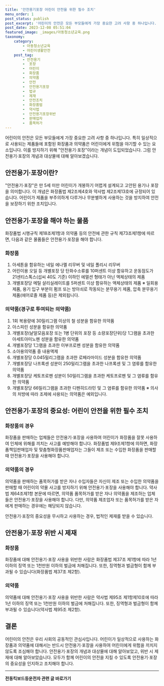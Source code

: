 ```yaml
---
title: '안전용기포장 어린이 안전을 위한 필수 조치'
menu_order: 1
post_status: publish
post_excerpt: '어린이의 안전은 모든 부모들에게 가장 중요한 고려 사항 중 하나입니다. 특히 일상적으로 사용되는 제품들에 포함된 화장품과 의약품은 어린이에게 위험을 야기할 수 있는 요소입니다. 이를 방지하기 위해  안전용기 포장 이라는 개념이 도입되었습니다. 그럼 안전용기 포장의 개념과 대상물에 대해 알아보겠습니다.'
post_date: 2023-12-08 05:51:04
featured_image: _images/아동청소년교육.png
taxonomy:
    category:
        - 아동청소년교육
        - 어린이생활안전
    post_tag:
        - 안전용기
        -  포장
        -  어린이
        -  화장품
        -  의약품
        -  안전
        -  안전용기포장
        -  법규
        -  제재
        -  안전조치
        -  화장품법
        -  약사법
        -  안전용기포장위반
        -  판매업자
        -  품목허가
---
```



어린이의 안전은 모든 부모들에게 가장 중요한 고려 사항 중 하나입니다. 특히 일상적으로 사용되는 제품들에 포함된 화장품과 의약품은 어린이에게 위험을 야기할 수 있는 요소입니다. 이를 방지하기 위해 "안전용기·포장"이라는 개념이 도입되었습니다. 그럼 안전용기·포장의 개념과 대상물에 대해 알아보겠습니다. 

## 안전용기·포장이란?

"안전용기·포장"은 만 5세 미만 어린이가 개봉하기 어렵게 설계되고 고안된 용기나 포장을 의미합니다. 이 개념은 화장품법 제2조제4호와 약사법 제2조제13호에 규정되어 있습니다. 어린이가 제품을 부주의하게 다루거나 무분별하게 사용하는 것을 방지하여 안전을 보장하기 위한 조치입니다.

## 안전용기·포장을 해야 하는 물품

화장품법 시행규칙 제18조제1항과 의약품 등의 안전에 관한 규칙 제73조제1항에 따르면, 다음과 같은 물품들은 안전용기·포장을 해야 합니다.

### 화장품

1. 아세톤을 함유하는 네일 에나멜 리무버 및 네일 폴리시 리무버
2. 어린이용 오일 등 개별포장 당 탄화수소류를 10퍼센트 이상 함유하고 운동점도가 21센티스톡스(섭씨 40도 기준) 이하인 에멀션 형태가 아닌 액체상태의 제품
3. 개별포장당 메틸 살리실레이트를 5퍼센트 이상 함유하는 액체상태의 제품
※ 일회용 제품, 용기 입구 부분이 펌프 또는 방아쇠로 작동되는 분무용기 제품, 압축 분무용기 제품(에어로졸 제품 등)은 제외됩니다.

### 의약품(경구로 투여되는 의약품)

1. 1회 복용량에 30밀리그램 이상의 철 성분을 함유한 의약품
2. 아스피린 성분을 함유한 의약품
3. 개별포장(낱알모음포장 또는 1병 단위의 포장 등 소량포장단위)당 1그램을 초과한 아세트아미노펜 성분을 함유한 의약품
4. 개별포장당 1그램을 초과한 이부프로펜 성분을 함유한 의약품
5. 소아용의약품 중 내용액제
6. 개별포장당 0.045밀리그램을 초과한 로페라마이드 성분을 함유한 의약품
7. 개별포장당 나프록센 성분이 250밀리그램을 초과한 나프록센 및 그 염류를 함유한 의약품
8. 개별포장당 케토프로펜 성분이 50밀리그램을 초과한 케토프로펜 및 그 염류를 함유한 의약품
9. 개별포장당 66밀리그램을 초과한 디펜히드라민 및 그 염류를 함유한 의약품
※ 의사의 처방에 따라 조제에 사용되는 의약품은 예외입니다.

## 안전용기·포장의 중요성: 어린이 안전을 위한 필수 조치

### 화장품의 경우

화장품을 판매하는 업체들은 안전용기·포장을 사용하여 어린이가 화장품을 잘못 사용하여 인체에 위해를 끼치는 사고를 예방해야 합니다. 화장품법 제9조제1항에 의하면, 화장품책임판매업자 및 맞춤형화장품판매업자는 그들이 제조 또는 수입한 화장품을 판매할 때 안전용기·포장을 사용해야 합니다.

### 의약품의 경우

의약품을 판매하는 품목허가를 받은 자나 수입자들은 자신이 제조 또는 수입한 의약품을 판매할 때 어린이의 약물 사고를 방지하기 위해 안전용기·포장을 사용해야 합니다. 약사법 제64조제1항 본문에 따르면, 의약품 품목허가를 받은 자나 의약품을 제조하는 업체들은 안전용기·포장을 사용해야 합니다. 다만, 의약품 제조업자 또는 품목허가를 받은 자에게 판매하는 경우에는 해당되지 않습니다.

안전용기·포장의 중요성을 무시하고 사용하는 경우, 법적인 제재를 받을 수 있습니다.

## 안전용기·포장 위반 시 제재

### 화장품

화장품에 대해 안전용기·포장 사용을 위반한 사람은 화장품법 제37조 제1항에 따라 1년 이하의 징역 또는 1천만원 이하의 벌금에 처해집니다. 또한, 징역형과 벌금형이 함께 부과될 수 있습니다(화장품법 제37조 제2항).

### 의약품

의약품에 대해 안전용기·포장 사용을 위반한 사람은 약사법 제95조 제1항제10호에 따라 1년 이하의 징역 또는 1천만원 이하의 벌금에 처해집니다. 또한, 징역형과 벌금형이 함께 부과될 수 있습니다(약사법 제95조 제2항).

## 결론

어린이의 안전은 우리 사회의 공동적인 관심사입니다. 어린이가 일상적으로 사용하는 화장품과 의약품에 대해서는 반드시 안전용기·포장을 사용하여 어린이에게 위험을 끼치지 않도록 조심해야 합니다. 안전용기·포장의 개념과 대상물에 대해 알아보았고, 위반 시 제재에 대해 알아보았습니다. 모두가 함께 어린이의 안전을 지킬 수 있도록 안전용기·포장의 중요성을 인지하고 조치해야 합니다.
<!-- wp:separator -->
<hr class="wp-block-separator has-alpha-channel-opacity"/>
<!-- /wp:separator -->

<!-- wp:group {"backgroundColor":"base","layout":{"type":"constrained"}} -->
<div class="wp-block-group has-base-background-color has-background"><!-- wp:paragraph {"align":"center","fontSize":"medium"} -->
<p class="has-text-align-center has-large-font-size"><strong>전동킥보드등운전자 관련 글 바로가기</strong></p>
<!-- /wp:paragraph -->


<!-- wp:latest-posts
{"categories":[{"id":1824,"count":19,"description":"","link":"https://uknowlaw.com/category/%ec%a0%84%eb%8f%99%ed%82%a5%eb%b3%b4%eb%93%9c%eb%93%b1%ec%9a%b4%ec%a0%84%ec%9e%90/","name":"전동킥보드등운전자","slug":"전동킥보드등운전자","taxonomy":"category","parent":0,"meta":[],"_links":{"self":[{"href":"https://uknowlaw.com/wp-json/wp/v2/categories/1824"}],"collection":[{"href":"https://uknowlaw.com/wp-json/wp/v2/categories"}],"about":[{"href":"https://uknowlaw.com/wp-json/wp/v2/taxonomies/category"}],"wp:post_type":[{"href":"https://uknowlaw.com/wp-json/wp/v2/posts?categories=1824"}],"curies":[{"name":"wp","href":"https://api.w.org/{rel}","templated":true}]}}],"postsToShow":100,"excerptLength":28,"postLayout":"grid","columns":2,"featuredImageAlign":"left","featuredImageSizeSlug":"large","fontSize":"small"} /--></div>
<!-- /wp:group -->